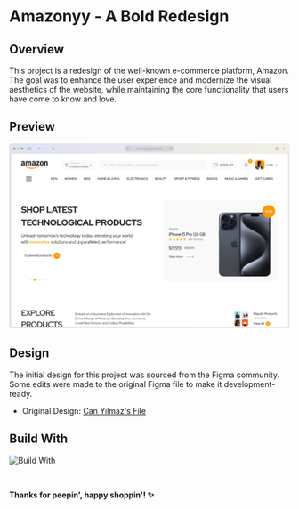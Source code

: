 # Amazonyy - A Bold Redesign

## Overview

This project is a redesign of the well-known e-commerce platform, Amazon. The goal was to enhance the user experience and modernize the visual aesthetics of the website, while maintaining the core functionality that users have come to know and love.

## Preview

[![amazon.com](assets/website-mockup.png)](https://amazonredesign.vercel.app)

## Design

The initial design for this project was sourced from the Figma community. Some edits were made to the original Figma file to make it development-ready.

* Original Design: [Can Yılmaz's File](https://www.figma.com/community/file/1303739489831957570)

## Build With

![Build With](https://skillicons.dev/icons?i=js,html,tailwindcss,vite,figma,vercel)

<br/>

**Thanks for peepin', happy shoppin'! ✨**
